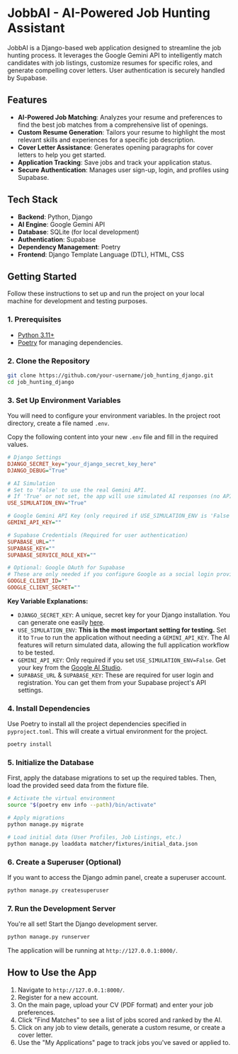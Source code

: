 # JobbAI - AI-Powered Job Hunting Assistant

JobbAI is a Django-based web application designed to streamline the job hunting process. It leverages the Google Gemini API to intelligently match candidates with job listings, customize resumes for specific roles, and generate compelling cover letters. User authentication is securely handled by Supabase.

## Features

-   **AI-Powered Job Matching**: Analyzes your resume and preferences to find the best job matches from a comprehensive list of openings.
-   **Custom Resume Generation**: Tailors your resume to highlight the most relevant skills and experiences for a specific job description.
-   **Cover Letter Assistance**: Generates opening paragraphs for cover letters to help you get started.
-   **Application Tracking**: Save jobs and track your application status.
-   **Secure Authentication**: Manages user sign-up, login, and profiles using Supabase.

## Tech Stack

-   **Backend**: Python, Django
-   **AI Engine**: Google Gemini API
-   **Database**: SQLite (for local development)
-   **Authentication**: Supabase
-   **Dependency Management**: Poetry
-   **Frontend**: Django Template Language (DTL), HTML, CSS

## Getting Started

Follow these instructions to set up and run the project on your local machine for development and testing purposes.

### 1. Prerequisites

-   [Python 3.11+](https://www.python.org/downloads/)
-   [Poetry](https://python-poetry.org/docs/#installation) for managing dependencies.

### 2. Clone the Repository

```bash
git clone https://github.com/your-username/job_hunting_django.git
cd job_hunting_django
```

### 3. Set Up Environment Variables

You will need to configure your environment variables. In the project root directory, create a file named `.env`.

Copy the following content into your new `.env` file and fill in the required values.

```ini
# Django Settings
DJANGO_SECRET_key="your_django_secret_key_here"
DJANGO_DEBUG="True"

# AI Simulation
# Set to 'False' to use the real Gemini API.
# If 'True' or not set, the app will use simulated AI responses (no API key needed).
USE_SIMULATION_ENV="True"

# Google Gemini API Key (only required if USE_SIMULATION_ENV is 'False')
GEMINI_API_KEY=""

# Supabase Credentials (Required for user authentication)
SUPABASE_URL=""
SUPABASE_KEY=""
SUPABASE_SERVICE_ROLE_KEY=""

# Optional: Google OAuth for Supabase
# These are only needed if you configure Google as a social login provider in Supabase.
GOOGLE_CLIENT_ID=""
GOOGLE_CLIENT_SECRET=""
```

**Key Variable Explanations:**

-   `DJANGO_SECRET_KEY`: A unique, secret key for your Django installation. You can generate one easily [here](https://djecrety.ir/).
-   `USE_SIMULATION_ENV`: **This is the most important setting for testing.** Set it to `True` to run the application without needing a `GEMINI_API_KEY`. The AI features will return simulated data, allowing the full application workflow to be tested.
-   `GEMINI_API_KEY`: Only required if you set `USE_SIMULATION_ENV=False`. Get your key from the [Google AI Studio](https://aistudio.google.com/app/apikey).
-   `SUPABASE_URL` & `SUPABASE_KEY`: These are required for user login and registration. You can get them from your Supabase project's API settings.

### 4. Install Dependencies

Use Poetry to install all the project dependencies specified in `pyproject.toml`. This will create a virtual environment for the project.

```bash
poetry install
```

### 5. Initialize the Database

First, apply the database migrations to set up the required tables. Then, load the provided seed data from the fixture file.

```bash
# Activate the virtual environment
source "$(poetry env info --path)/bin/activate"

# Apply migrations
python manage.py migrate

# Load initial data (User Profiles, Job Listings, etc.)
python manage.py loaddata matcher/fixtures/initial_data.json
```

### 6. Create a Superuser (Optional)

If you want to access the Django admin panel, create a superuser account.

```bash
python manage.py createsuperuser
```

### 7. Run the Development Server

You're all set! Start the Django development server.

```bash
python manage.py runserver
```

The application will be running at `http://127.0.0.1:8000/`.

## How to Use the App

1.  Navigate to `http://127.0.0.1:8000/`.
2.  Register for a new account.
3.  On the main page, upload your CV (PDF format) and enter your job preferences.
4.  Click "Find Matches" to see a list of jobs scored and ranked by the AI.
5.  Click on any job to view details, generate a custom resume, or create a cover letter.
6.  Use the "My Applications" page to track jobs you've saved or applied to.
